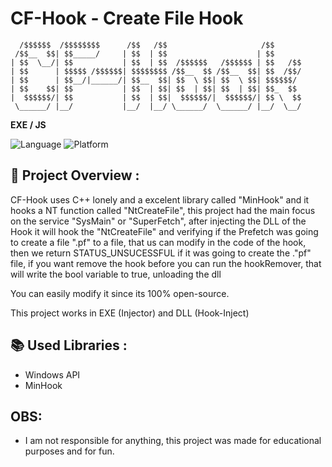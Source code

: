 # CF-Hook - Create File Hook

```plaintext
  /$$$$$$  /$$$$$$$$      /$$   /$$                     /$$      
 /$$__  $$| $$_____/     | $$  | $$                    | $$      
| $$  \__/| $$           | $$  | $$  /$$$$$$   /$$$$$$ | $$   /$$
| $$      | $$$$$ /$$$$$$| $$$$$$$$ /$$__  $$ /$$__  $$| $$  /$$/
| $$      | $$__/|______/| $$__  $$| $$  \ $$| $$  \ $$| $$$$$$/ 
| $$    $$| $$           | $$  | $$| $$  | $$| $$  | $$| $$_  $$ 
|  $$$$$$/| $$           | $$  | $$|  $$$$$$/|  $$$$$$/| $$ \  $$
 \______/ |__/           |__/  |__/ \______/  \______/ |__/  \__/ 
```

**EXE / JS**

![Language](https://img.shields.io/badge/language-C%2B%2B-brightgreen)
![Platform](https://img.shields.io/badge/platform-Windows-blue)

## 📖 Project Overview :

CF-Hook uses C++ lonely and a excelent library called "MinHook" and it hooks a NT function called "NtCreateFile", this project had the main focus on the service "SysMain" or "SuperFetch", after injecting the DLL of the Hook it will hook the "NtCreateFile" and verifying if the Prefetch was going to create a file ".pf" to a file, that us can modify in the code of the hook, then we return STATUS_UNSUCESSFUL if it was going to create the ."pf" file, if you want remove the hook before you can run the hookRemover, that will write the bool variable to true, unloading the dll

You can easily modify it since its 100% open-source.

This project works in EXE (Injector) and DLL (Hook-Inject)

## 📚 Used Libraries :

- Windows API
- MinHook

## OBS:
- I am not responsible for anything, this project was made for educational purposes and for fun.
